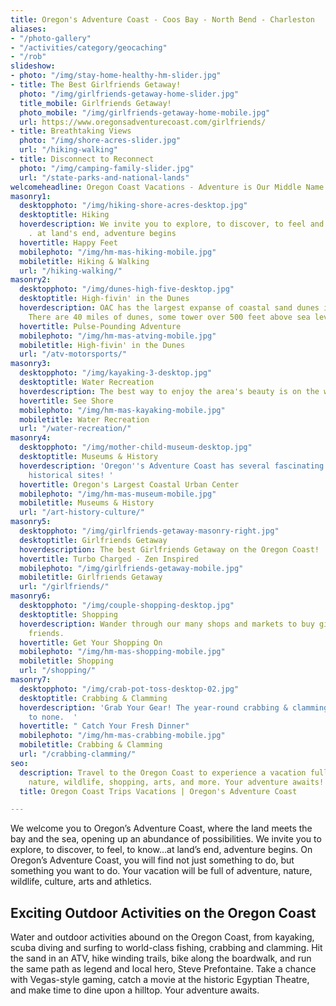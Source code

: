 ```yaml
---
title: Oregon's Adventure Coast - Coos Bay - North Bend - Charleston
aliases:
- "/photo-gallery"
- "/activities/category/geocaching"
- "/rob"
slideshow:
- photo: "/img/stay-home-healthy-hm-slider.jpg"
- title: The Best Girlfriends Getaway!
  photo: "/img/girlfriends-getaway-home-slider.jpg"
  title_mobile: Girlfriends Getaway!
  photo_mobile: "/img/girlfriends-getaway-home-mobile.jpg"
  url: https://www.oregonsadventurecoast.com/girlfriends/
- title: Breathtaking Views
  photo: "/img/shore-acres-slider.jpg"
  url: "/hiking-walking"
- title: Disconnect to Reconnect
  photo: "/img/camping-family-slider.jpg"
  url: "/state-parks-and-national-lands"
welcomeheadline: Oregon Coast Vacations - Adventure is Our Middle Name
masonry1:
  desktopphoto: "/img/hiking-shore-acres-desktop.jpg"
  desktoptitle: Hiking
  hoverdescription: We invite you to explore, to discover, to feel and to know . .
    . at land's end, adventure begins
  hovertitle: Happy Feet
  mobilephoto: "/img/hm-mas-hiking-mobile.jpg"
  mobiletitle: Hiking & Walking
  url: "/hiking-walking/"
masonry2:
  desktopphoto: "/img/dunes-high-five-desktop.jpg"
  desktoptitle: High-fivin' in the Dunes
  hoverdescription: OAC has the largest expanse of coastal sand dunes in North America.
    There are 40 miles of dunes, some tower over 500 feet above sea level.
  hovertitle: Pulse-Pounding Adventure
  mobilephoto: "/img/hm-mas-atving-mobile.jpg"
  mobiletitle: High-fivin' in the Dunes
  url: "/atv-motorsports/"
masonry3:
  desktopphoto: "/img/kayaking-3-desktop.jpg"
  desktoptitle: Water Recreation
  hoverdescription: The best way to enjoy the area's beauty is on the water.
  hovertitle: See Shore
  mobilephoto: "/img/hm-mas-kayaking-mobile.jpg"
  mobiletitle: Water Recreation
  url: "/water-recreation/"
masonry4:
  desktopphoto: "/img/mother-child-museum-desktop.jpg"
  desktoptitle: Museums & History
  hoverdescription: 'Oregon''s Adventure Coast has several fascinating museums and
    historical sites! '
  hovertitle: Oregon's Largest Coastal Urban Center
  mobilephoto: "/img/hm-mas-museum-mobile.jpg"
  mobiletitle: Museums & History
  url: "/art-history-culture/"
masonry5:
  desktopphoto: "/img/girlfriends-getaway-masonry-right.jpg"
  desktoptitle: Girlfriends Getaway
  hoverdescription: The best Girlfriends Getaway on the Oregon Coast!
  hovertitle: Turbo Charged - Zen Inspired
  mobilephoto: "/img/girlfriends-getaway-mobile.jpg"
  mobiletitle: Girlfriends Getaway
  url: "/girlfriends/"
masonry6:
  desktopphoto: "/img/couple-shopping-desktop.jpg"
  desktoptitle: Shopping
  hoverdescription: Wander through our many shops and markets to buy gifts for your
    friends.
  hovertitle: Get Your Shopping On
  mobilephoto: "/img/hm-mas-shopping-mobile.jpg"
  mobiletitle: Shopping
  url: "/shopping/"
masonry7:
  desktopphoto: "/img/crab-pot-toss-desktop-02.jpg"
  desktoptitle: Crabbing & Clamming
  hoverdescription: 'Grab Your Gear! The year-round crabbing & clamming here is second
    to none.  '
  hovertitle: " Catch Your Fresh Dinner"
  mobilephoto: "/img/hm-mas-crabbing-mobile.jpg"
  mobiletitle: Crabbing & Clamming
  url: "/crabbing-clamming/"
seo:
  description: Travel to the Oregon Coast to experience a vacation full of adventure,
    nature, wildlife, shopping, arts, and more. Your adventure awaits!
  title: Oregon Coast Trips Vacations | Oregon's Adventure Coast

---
```

We welcome you to Oregon’s Adventure Coast, where the land meets the bay and the sea, opening up an abundance of possibilities. We invite you to explore, to discover, to feel, to know…at land’s end, adventure begins. On Oregon’s Adventure Coast, you will find not just something to do, but something you want to do. Your vacation will be full of adventure, nature, wildlife, culture, arts and athletics.

## Exciting Outdoor Activities on the Oregon Coast

Water and outdoor activities abound on the Oregon Coast, from kayaking, scuba diving and surfing to world-class fishing, crabbing and clamming. Hit the sand in an ATV, hike winding trails, bike along the boardwalk, and run the same path as legend and local hero, Steve Prefontaine. Take a chance with Vegas-style gaming, catch a movie at the historic Egyptian Theatre, and make time to dine upon a hilltop. Your adventure awaits.